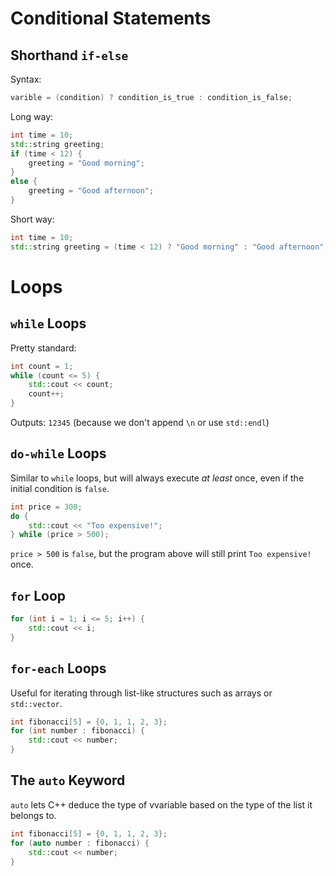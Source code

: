 # Conditional Statements

## Shorthand `if-else`

Syntax:
```cpp
varible = (condition) ? condition_is_true : condition_is_false;
```

Long way:
```cpp
int time = 10;
std::string greeting;
if (time < 12) {
    greeting = "Good morning";
}
else {
    greeting = "Good afternoon";
}
```

Short way:
```cpp
int time = 10;
std::string greeting = (time < 12) ? "Good morning" : "Good afternoon";
```

# Loops

## `while` Loops

Pretty standard:

```cpp
int count = 1;
while (count <= 5) {
    std::cout << count;
    count++;
}
```

Outputs: `12345` (because we don't append `\n` or use `std::endl`)

## `do-while` Loops

Similar to `while` loops, but will always execute *at least* once, even if the initial condition is `false`.

```cpp
int price = 300;
do {
    std::cout << "Too expensive!";
} while (price > 500);
```

`price > 500` is `false`, but the program above will still print `Too expensive!` once.

## `for` Loop

```cpp
for (int i = 1; i <= 5; i++) {
    std::cout << i;
}
```

## `for-each` Loops

Useful for iterating through list-like structures such as arrays or `std::vector`.

```cpp
int fibonacci[5] = {0, 1, 1, 2, 3};
for (int number : fibonacci) {
    std::cout << number;
}
```

## The `auto` Keyword

`auto` lets C++ deduce the type of vvariable based on the type of the list it belongs to.

```cpp
int fibonacci[5] = {0, 1, 1, 2, 3};
for (auto number : fibonacci) {
    std::cout << number;
}
```